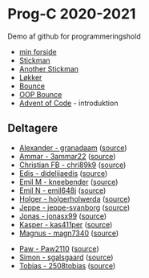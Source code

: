 # Prog-C 2020-2021

Demo af github for programmeringshold

- [min forside](website/)
- [Stickman](stickman/)
- [Another Stickman](stickman-2/)
- [Løkker](loops/)
- [Bounce](bounce/)
- [OOP Bounce](object-oriented-balls/)
- [Advent of Code](adventofcode/) - introduktion

## Deltagere

- [Alexander - granadaam](https://granadaam.github.io/) ([source](https://github.com/granadaam/granadaam.github.io))
- [Ammar - 3ammar22](http://3ammar22.github.io/) ([source](https://github.com/3ammar22/3ammar22.github.io))
- [Christian FB - chri89k9](http://chri89k9.github.io/) ([source](https://github.com/chri89k9/chri89k9.github.io))
- [Edis - didelijaedis](http://didelijaedis.github.io/) ([source](https://github.com/didelijaedis/didelijaedis.github.io))
- [Emil M - kneebender](http://kneebender.github.io/) ([source](https://github.com/kneebender/kneebender.github.io))
- [Emil N - emil648j](http://emil648j.github.io/) ([source](https://github.com/emil648j/emil648j.github.io))
- [Holger - holgerholwerda](http://holgerholwerda.github.io/) ([source](https://github.com/holgerholwerda/holgerholwerda.github.io))
- [Jeppe - jeppe-svanborg](http://jeppe-svanborg.github.io/) ([source](https://github.com/jeppe-svanborg/jeppe-svanborg.github.io))
- [Jonas - jonasx99](http://jonasx99.github.io/) ([source](https://github.com/jonasx99/jonasx99.github.io))
- [Kasper - kas411per](http://kas411per.github.io/) ([source](https://github.com/kas411per/kas411per.github.io))
- [Magnus - magn7340](http://magn7340.github.io/) ([source](https://github.com/magn7340/magn7340.github.io))
<!-- - [Rune - runeschack](http://runeschack.github.io/) ([source](https://github.com/runeschack/runeschack.github.io)) -->
- [Paw - Paw2110](http://Paw2110.github.io/) ([source](https://github.com/Paw2110/Paw2110.github.io))
- [Simon - sgalsgaard](http://sgalsgaard.github.io/) ([source](https://github.com/sgalsgaard/sgalsgaard.github.io))
- [Tobias - 2508tobias](http://2508tobias.github.io/) ([source](https://github.com/2508tobias/2508tobias.github.io))
